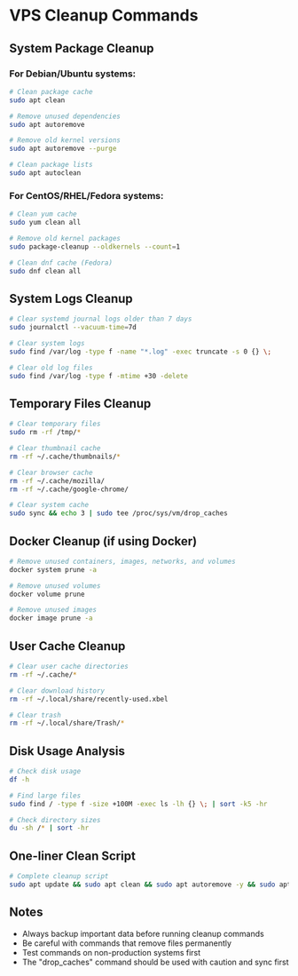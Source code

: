 # VPS Cleanup Commands

## System Package Cleanup

### For Debian/Ubuntu systems:
```bash
# Clean package cache
sudo apt clean

# Remove unused dependencies
sudo apt autoremove

# Remove old kernel versions
sudo apt autoremove --purge

# Clean package lists
sudo apt autoclean
```

### For CentOS/RHEL/Fedora systems:
```bash
# Clean yum cache
sudo yum clean all

# Remove old kernel packages
sudo package-cleanup --oldkernels --count=1

# Clean dnf cache (Fedora)
sudo dnf clean all
```

## System Logs Cleanup
```bash
# Clear systemd journal logs older than 7 days
sudo journalctl --vacuum-time=7d

# Clear system logs
sudo find /var/log -type f -name "*.log" -exec truncate -s 0 {} \;

# Clear old log files
sudo find /var/log -type f -mtime +30 -delete
```

## Temporary Files Cleanup
```bash
# Clear temporary files
sudo rm -rf /tmp/*

# Clear thumbnail cache
rm -rf ~/.cache/thumbnails/*

# Clear browser cache
rm -rf ~/.cache/mozilla/
rm -rf ~/.cache/google-chrome/

# Clear system cache
sudo sync && echo 3 | sudo tee /proc/sys/vm/drop_caches
```

## Docker Cleanup (if using Docker)
```bash
# Remove unused containers, images, networks, and volumes
docker system prune -a

# Remove unused volumes
docker volume prune

# Remove unused images
docker image prune -a
```

## User Cache Cleanup
```bash
# Clear user cache directories
rm -rf ~/.cache/*

# Clear download history
rm -rf ~/.local/share/recently-used.xbel

# Clear trash
rm -rf ~/.local/share/Trash/*
```

## Disk Usage Analysis
```bash
# Check disk usage
df -h

# Find large files
sudo find / -type f -size +100M -exec ls -lh {} \; | sort -k5 -hr

# Check directory sizes
du -sh /* | sort -hr
```

## One-liner Clean Script
```bash
# Complete cleanup script
sudo apt update && sudo apt clean && sudo apt autoremove -y && sudo apt autoclean && sudo journalctl --vacuum-time=7d && sudo rm -rf /tmp/* && rm -rf ~/.cache/* && echo "VPS cleanup completed!"
```

## Notes
- Always backup important data before running cleanup commands
- Be careful with commands that remove files permanently
- Test commands on non-production systems first
- The "drop_caches" command should be used with caution and sync first
